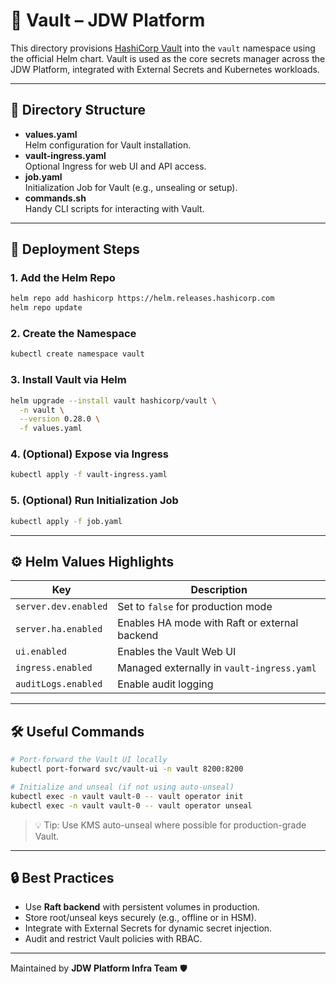 # 🔐 Vault – JDW Platform

This directory provisions [HashiCorp Vault](https://www.vaultproject.io/) into the `vault` namespace using the official
Helm chart. Vault is used as the core secrets manager across the JDW Platform, integrated with External Secrets and
Kubernetes workloads.

---

## 📁 Directory Structure

- **values.yaml**  
  Helm configuration for Vault installation.
- **vault-ingress.yaml**  
  Optional Ingress for web UI and API access.
- **job.yaml**  
  Initialization Job for Vault (e.g., unsealing or setup).
- **commands.sh**  
  Handy CLI scripts for interacting with Vault.

---

## 🚀 Deployment Steps

### 1. Add the Helm Repo

```bash
helm repo add hashicorp https://helm.releases.hashicorp.com
helm repo update
```

### 2. Create the Namespace

```bash
kubectl create namespace vault
```

### 3. Install Vault via Helm

```bash
helm upgrade --install vault hashicorp/vault \
  -n vault \
  --version 0.28.0 \
  -f values.yaml
```

### 4. (Optional) Expose via Ingress

```bash
kubectl apply -f vault-ingress.yaml
```

### 5. (Optional) Run Initialization Job

```bash
kubectl apply -f job.yaml
```

---

## ⚙️ Helm Values Highlights

| Key                  | Description                                   |
|----------------------|-----------------------------------------------|
| `server.dev.enabled` | Set to `false` for production mode            |
| `server.ha.enabled`  | Enables HA mode with Raft or external backend |
| `ui.enabled`         | Enables the Vault Web UI                      |
| `ingress.enabled`    | Managed externally in `vault-ingress.yaml`    |
| `auditLogs.enabled`  | Enable audit logging                          |

---

## 🛠 Useful Commands

```bash
# Port-forward the Vault UI locally
kubectl port-forward svc/vault-ui -n vault 8200:8200

# Initialize and unseal (if not using auto-unseal)
kubectl exec -n vault vault-0 -- vault operator init
kubectl exec -n vault vault-0 -- vault operator unseal
```

> 💡 Tip: Use KMS auto-unseal where possible for production-grade Vault.

---

## 🔒 Best Practices

- Use **Raft backend** with persistent volumes in production.
- Store root/unseal keys securely (e.g., offline or in HSM).
- Integrate with External Secrets for dynamic secret injection.
- Audit and restrict Vault policies with RBAC.

---

Maintained by **JDW Platform Infra Team** 🛡️  
